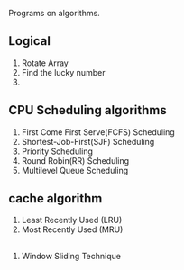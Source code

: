 Programs on algorithms.
## Logical 
1. Rotate Array
2. Find the lucky number
3. 

## CPU Scheduling algorithms
1. First Come First Serve(FCFS) Scheduling
2. Shortest-Job-First(SJF) Scheduling
3. Priority Scheduling
4. Round Robin(RR) Scheduling
5. Multilevel Queue Scheduling

## cache algorithm
1. Least Recently Used (LRU)
2. Most Recently Used (MRU)

##
1. Window Sliding Technique

